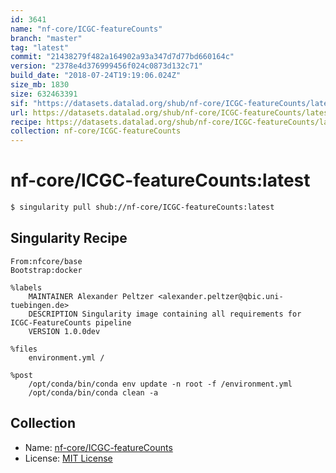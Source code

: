```yaml
---
id: 3641
name: "nf-core/ICGC-featureCounts"
branch: "master"
tag: "latest"
commit: "21438279f482a164902a93a347d7d77bd660164c"
version: "2378e4d376999456f024c0873d132c71"
build_date: "2018-07-24T19:19:06.024Z"
size_mb: 1830
size: 632463391
sif: "https://datasets.datalad.org/shub/nf-core/ICGC-featureCounts/latest/2018-07-24-21438279-2378e4d3/2378e4d376999456f024c0873d132c71.simg"
url: https://datasets.datalad.org/shub/nf-core/ICGC-featureCounts/latest/2018-07-24-21438279-2378e4d3/
recipe: https://datasets.datalad.org/shub/nf-core/ICGC-featureCounts/latest/2018-07-24-21438279-2378e4d3/Singularity
collection: nf-core/ICGC-featureCounts
---
```


# nf-core/ICGC-featureCounts:latest

```bash
$ singularity pull shub://nf-core/ICGC-featureCounts:latest
```

## Singularity Recipe

```singularity
From:nfcore/base
Bootstrap:docker

%labels
    MAINTAINER Alexander Peltzer <alexander.peltzer@qbic.uni-tuebingen.de>
    DESCRIPTION Singularity image containing all requirements for ICGC-FeatureCounts pipeline
    VERSION 1.0.0dev

%files
    environment.yml /

%post
    /opt/conda/bin/conda env update -n root -f /environment.yml
    /opt/conda/bin/conda clean -a
```

## Collection

 - Name: [nf-core/ICGC-featureCounts](https://github.com/nf-core/ICGC-featureCounts)
 - License: [MIT License](https://api.github.com/licenses/mit)

